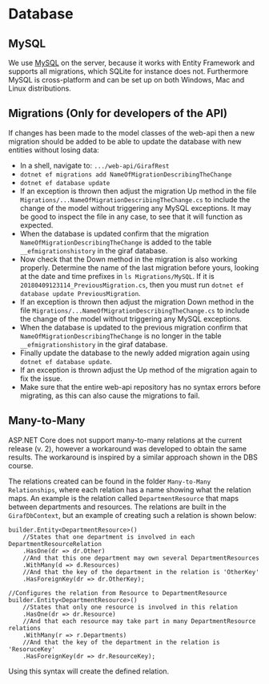 # Database

## MySQL

We use [MySQL](https://en.wikipedia.org/wiki/MySQL) on the server, because it works
with Entity Framework and supports all migrations, which SQLite for instance does
not. Furthermore MySQL is cross-platform and can be set up on both Windows, Mac
and Linux distributions.

## Migrations (Only for developers of the API)

If changes has been made to the model classes of the web-api then a new migration
should be added to be able to update the database with new entities without losing
data:

- In a shell, navigate to: `.../web-api/GirafRest`
- `dotnet ef migrations add NameOfMigrationDescribingTheChange`
- `dotnet ef database update`
- If an exception is thrown then adjust the migration Up method in the file
  `Migrations/...NameOfMigrationDescribingTheChange.cs` to include the change of
  the model without triggering any MySQL exceptions. It may be good to inspect the
  file in any case, to see that it will function as expected.
- When the database is updated confirm that the migration `NameOfMigrationDescribingTheChange`
  is added to the table `__efmigrationshistory` in the giraf database.
- Now check that the Down method in the migration is also working properly. Determine
  the name of the last migration before yours, looking at the date and time prefixes
  in `ls Migrations/MySQL`. If it is `20180409123114_PreviousMigration.cs`, then
  you must run `dotnet ef database update PreviousMigration`.
- If an exception is thrown then adjust the migration Down method in the file
  `Migrations/...NameOfMigrationDescribingTheChange.cs` to include the change of
  the model without triggering any MySQL exceptions.
- When the database is updated to the previous migration confirm that
  `NameOfMigrationDescribingTheChange` is no longer in the table `__efmigrationshistory`
  in the giraf database.
- Finally update the database to the newly added migration again using `dotnet ef database update`.
- If an exception is thrown adjust the Up method of the migration again to fix the issue.
- Make sure that the entire web-api repository has no syntax errors before migrating,
  as this can also cause the migrations to fail.

## Many-to-Many

ASP.NET Core does not support many-to-many relations at the current release (v. 2),
however a workaround was developed to obtain the same results. The workaround is
inspired by a similar approach shown in the DBS course.

The relations created can be found in the folder ```Many-to-Many Relationships```,
where each relation has a name showing what the relation maps. An example is the
relation called ```DepartmentResource``` that maps between departments and resources.
The relations are built in the ```GirafDbContext```, but an example of creating
such a relation is shown below:

```Csharp
builder.Entity<DepartmentResource>()
    //States that one department is involved in each DepartmentResourceRelation
    .HasOne(dr => dr.Other)
    //And that this one department may own several DepartmentResources
    .WithMany(d => d.Resources)
    //And that the key of the department in the relation is 'OtherKey'
    .HasForeignKey(dr => dr.OtherKey);

//Configures the relation from Resource to DepartmentResource
builder.Entity<DepartmentResource>()
    //States that only one resource is involved in this relation
    .HasOne(dr => dr.Resource)
    //And that each resource may take part in many DepartmentResource relations
    .WithMany(r => r.Departments)
    //And that the key of the department in the relation is 'ResoruceKey'
    .HasForeignKey(dr => dr.ResourceKey);
```

Using this syntax will create the defined relation.


